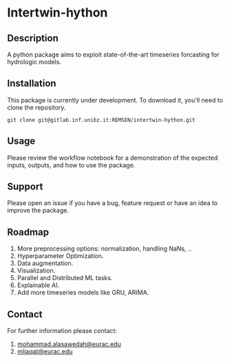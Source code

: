 # Intertwin-hython


## Description
A python package aims to exploit state-of-the-art timeseries forcasting for hydrologic models.


## Installation
This package is currently under development. To download it, you'll need to clone the repository.

```
git clone git@gitlab.inf.unibz.it:REMSEN/intertwin-hython.git
```

## Usage
Please review the workflow notebook for a demonstration of the expected inputs, outputs, and how to use the package.


## Support
Please open an issue if you have a bug, feature request or have an idea to improve the package.

## Roadmap
1. More preprocessing options: normalization, handling NaNs, ..
2. Hyperparameter Optimization. 
3. Data augmentation.
4. Visualization.
5. Parallel and Distributed ML tasks.
6. Explainable AI.
7. Add more timeseries models like GRU, ARIMA.



## Contact
For further information please contact:
1. mohammad.alasawedah@eurac.edu
2. mliaqat@eurac.edu


